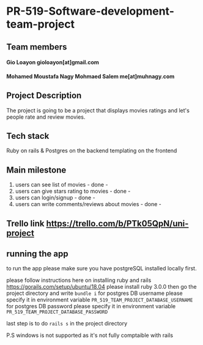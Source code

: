 # PR-519-Software-development-team-project

## Team members
#### Gio Loayon gioloayon[at]gmail.com
#### Mohamed Moustafa Nagy Mohmaed Salem me[at]muhnagy.com

## Project Description
The project is going to be a project that displays movies ratings and let's people rate and review movies.

## Tech stack 
Ruby on rails & Postgres on the backend 
templating on the frontend

## Main milestone
1. users can see list of movies - done - 
2. users can give stars rating to movies - done - 
3. users can login/signup - done - 
4. users can write comments/reviews about movies - done -


## Trello link https://trello.com/b/PTk05QpN/uni-project


## running the app
to run the app please make sure you have postgreSQL installed locally first.

please follow instructions here on installing ruby and rails https://gorails.com/setup/ubuntu/18.04
please install ruby 3.0.0 then go the project directory and write `bundle i`
for postgres DB username please specify it in environment variable `PR_519_TEAM_PROJECT_DATABASE_USERNAME`
for postgres DB password please specify it in environment variable `PR_519_TEAM_PROJECT_DATABASE_PASSWORD`

last step is to do `rails s` in the project directory

P.S windows is not supported as it's not fully comptaible with rails
